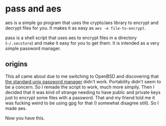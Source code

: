 # pass and aes

aes is a simple go program that uses the crypto/aes library to encrypt and decrypt 
files for you. It makes it as easy as `aes -e file-to-encrypt`.

pass is a shell script that uses aes to encrypt files in a directory (`~/.secstore`)
and make it easy for you to get them. It is intended as a very simple password 
manager.

## origins

This all came about due to me switching to OpenBSD and discovering that 
[the standard unix password manager](http://www.passwordstore.org/) didn't work.
Portability didn't seem to be a concern. So I remade the script to work, much more
simpily. Then I decided that it was kind of strange needing to have public and 
private keys just to encrypt some files with a password. That and my friend told 
me it was fucking weird to be using gpg for that (I somewhat disagree still). So
I made aes. 

Now you have this.
